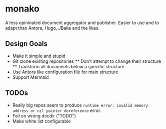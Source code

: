 # monako

A less opininated document aggregator and publisher. Easier to use and to adapt than Antora, Hugo, JBake and the likes.

## Design Goals

* Make it simple and stupid
* Git clone existing repositories
** Don't attempt to change their structure
** Transform all documents below a specific structure
* Use Antora like configuration file for main structure
* Support Mermaid

## TODOs

* Really big repos seem to produce `runtime error: invalid memory address or nil pointer dereference` error.
* Fail on wrong docdir ("TODO")
* Make white list configurable